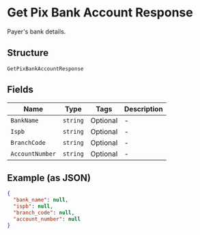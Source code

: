 
# Get Pix Bank Account Response

Payer's bank details.

## Structure

`GetPixBankAccountResponse`

## Fields

| Name | Type | Tags | Description |
|  --- | --- | --- | --- |
| `BankName` | `string` | Optional | - |
| `Ispb` | `string` | Optional | - |
| `BranchCode` | `string` | Optional | - |
| `AccountNumber` | `string` | Optional | - |

## Example (as JSON)

```json
{
  "bank_name": null,
  "ispb": null,
  "branch_code": null,
  "account_number": null
}
```

